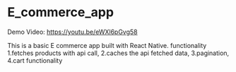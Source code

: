 # E_commerce_app
Demo Video: https://youtu.be/eWXl6pGvg58

This is a basic E commerce app built with React Native.
functionality
1.fetches products with api call,
2.caches the api fetched data,
3.pagination,
4.cart functionality
